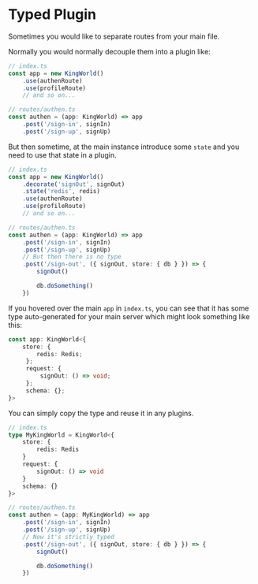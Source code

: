 # Typed Plugin
Sometimes you would like to separate routes from your main file.

Normally you would normally decouple them into a plugin like:
```typescript
// index.ts
const app = new KingWorld()
    .use(authenRoute)
    .use(profileRoute)
    // and so on...

// routes/authen.ts
const authen = (app: KingWorld) => app
    .post('/sign-in', signIn)
    .post('/sign-up', signUp)
```

But then sometime, at the main instance introduce some `state` and you need to use that state in a plugin.
```typescript
// index.ts
const app = new KingWorld()
    .decorate('signOut', signOut)
    .state('redis', redis)
    .use(authenRoute)
    .use(profileRoute)
    // and so on...

// routes/authen.ts
const authen = (app: KingWorld) => app
    .post('/sign-in', signIn)
    .post('/sign-up', signUp)
    // But then there is no type
    .post('/sign-out', ({ signOut, store: { db } }) => {
        signOut()

        db.doSomething()
    })
```

If you hovered over the main `app` in `index.ts`, you can see that it has some type auto-generated for your main server which might look something like this:
```typescript
const app: KingWorld<{
    store: {
        redis: Redis;
     };
     request: {
         signOut: () => void;
     };
     schema: {};
}>
```

You can simply copy the type and reuse it in any plugins.

```typescript
// index.ts
type MyKingWorld = KingWorld<{
    store: {
        redis: Redis
    }
    request: {
        signOut: () => void
    }
    schema: {}
}>

// routes/authen.ts
const authen = (app: MyKingWorld) => app
    .post('/sign-in', signIn)
    .post('/sign-up', signUp)
    // Now it's strictly typed
    .post('/sign-out', ({ signOut, store: { db } }) => {
        signOut()

        db.doSomething()
    })
